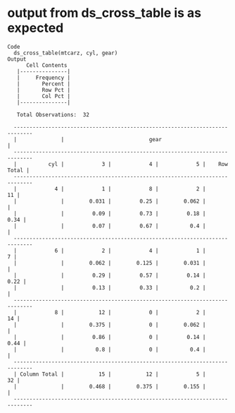 # output from ds_cross_table is as expected

    Code
      ds_cross_table(mtcarz, cyl, gear)
    Output
          Cell Contents
       |---------------|
       |     Frequency |
       |       Percent |
       |       Row Pct |
       |       Col Pct |
       |---------------|
      
       Total Observations:  32 
      
      ----------------------------------------------------------------------------
      |              |                           gear                            |
      ----------------------------------------------------------------------------
      |          cyl |            3 |            4 |            5 |    Row Total |
      ----------------------------------------------------------------------------
      |            4 |            1 |            8 |            2 |           11 |
      |              |        0.031 |         0.25 |        0.062 |              |
      |              |         0.09 |         0.73 |         0.18 |         0.34 |
      |              |         0.07 |         0.67 |          0.4 |              |
      ----------------------------------------------------------------------------
      |            6 |            2 |            4 |            1 |            7 |
      |              |        0.062 |        0.125 |        0.031 |              |
      |              |         0.29 |         0.57 |         0.14 |         0.22 |
      |              |         0.13 |         0.33 |          0.2 |              |
      ----------------------------------------------------------------------------
      |            8 |           12 |            0 |            2 |           14 |
      |              |        0.375 |            0 |        0.062 |              |
      |              |         0.86 |            0 |         0.14 |         0.44 |
      |              |          0.8 |            0 |          0.4 |              |
      ----------------------------------------------------------------------------
      | Column Total |           15 |           12 |            5 |           32 |
      |              |        0.468 |        0.375 |        0.155 |              |
      ----------------------------------------------------------------------------

